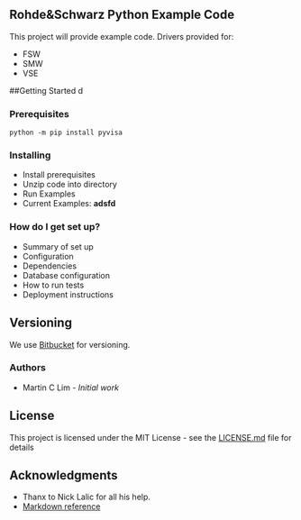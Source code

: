 Rohde&Schwarz Python Example Code
------------------------------
This project will provide example code.  Drivers provided for:
  * FSW
  * SMW
  * VSE

##Getting Started
d
### Prerequisites

```
python -m pip install pyvisa
```

### Installing
* Install prerequisites
* Unzip code into directory
* Run Examples
* Current Examples:
**adsfd** 

### How do I get set up?
* Summary of set up
* Configuration
* Dependencies
* Database configuration
* How to run tests
* Deployment instructions

## Versioning
We use [Bitbucket](http://www.bitbucket.com/) for versioning.

### Authors
* Martin C Lim - *Initial work* 

## License
This project is licensed under the MIT License - see the [LICENSE.md](LICENSE.md) file for details

## Acknowledgments
* Thanx to Nick Lalic for all his help.
* [Markdown reference](https://github.com/adam-p/markdown-here/wiki/Markdown-Cheatsheet)


